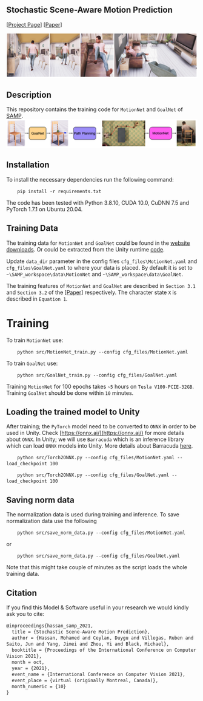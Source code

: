 ## Stochastic Scene-Aware Motion Prediction

[[Project Page](https://samp.is.tue.mpg.de/)]
[[Paper](https://ps.is.tuebingen.mpg.de/uploads_file/attachment/attachment/652/samp.pdf)]

![SAMP Examples](./images/teaser.png)

## Description
This repository contains the training code for `MotionNet` and `GoalNet` of [SAMP](https://samp.is.tue.mpg.de/).
![Pipeline](./images/pipeline.png)
## Installation 
To install the necessary dependencies run the following command:
```shell
    pip install -r requirements.txt
```
The code has been tested with Python 3.8.10, CUDA 10.0, CuDNN 7.5 and PyTorch 1.7.1 on Ubuntu 20.04. 

## Training Data
The training data for `MotionNet` and `GoalNet` could be found in the [website downloads](https://samp.is.tue.mpg.de/). Or could be extracted
from the Unity runtime [code](https://github.com/mohamedhassanmus/SAMP).

Update `data_dir` parameter in the config files `cfg_files\MotionNet.yaml` and `cfg_files\GoalNet.yaml` to where your data is placed. 
By default it is set to `~\SAMP_workspace\data\MotionNet` and `~\SAMP_workspace\data\GoalNet`.

The training features of `MotionNet` and `GoalNet` are described in `Section 3.1` and `Section 3.2` of the [[Paper](https://ps.is.tuebingen.mpg.de/uploads_file/attachment/attachment/652/samp.pdf)] respectively. 
The character state `X` is described in `Equation 1`.

# Training 
To train `MotionNet` use:
```shell
    python src/MotionNet_train.py --config cfg_files/MotionNet.yaml
```

To train `GoalNet` use:
```shell
    python src/GoalNet_train.py --config cfg_files/GoalNet.yaml
```
Training `MotionNet` for 100 epochs takes `~5` hours on `Tesla V100-PCIE-32GB`. Training `GoalNet` should be done within `10` minutes.
## Loading the trained model to Unity
After training; the `PyTorch` model need to be converted to `ONNX` in order to be used in Unity. Check [https://onnx.ai/](https://onnx.ai/) 
for more details about `ONNX`. In Unity; we will use `Barracuda` which is an inference library which can load `ONNX` models into Unity. More details about Barracuda [here](https://docs.unity3d.com/Packages/com.unity.barracuda@1.0/manual/index.html).

```shell
    python src/Torch2ONNX.py --config cfg_files/MotionNet.yaml --load_checkpoint 100
```

```shell
    python src/Torch2ONNX.py --config cfg_files/GoalNet.yaml --load_checkpoint 100
```
## Saving norm data
The normalization data is used during training and inference. To save normalization data use the following
```shell
    python src/save_norm_data.py --config cfg_files/MotionNet.yaml
```
or
```shell
    python src/save_norm_data.py --config cfg_files/GoalNet.yaml
```

Note that this might take couple of minutes as the script loads the whole training data.

## Citation
If you find this Model & Software useful in your research we would kindly ask you to cite:
```
@inproceedings{hassan_samp_2021,
  title = {Stochastic Scene-Aware Motion Prediction},
  author = {Hassan, Mohamed and Ceylan, Duygu and Villegas, Ruben and Saito, Jun and Yang, Jimei and Zhou, Yi and Black, Michael},
  booktitle = {Proceedings of the International Conference on Computer Vision 2021},
  month = oct,
  year = {2021},
  event_name = {International Conference on Computer Vision 2021},
  event_place = {virtual (originally Montreal, Canada)},
  month_numeric = {10}
}
```